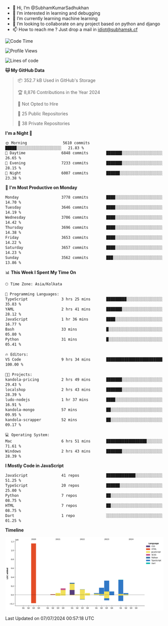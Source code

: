 - 👋 Hi, I’m @SubhamKumarSadhukhan
- 👀 I’m interested in learning and debugging
- 🌱 I’m currently learning machine learning
- 💞️ I’m looking to collaborate on any project based on python and django
- 📫 How to reach me ?
      Just drop a mail in idiot@subhamsk.cf

<!---
SubhamKumarSadhukhan/SubhamKumarSadhukhan is a ✨ special ✨ repository because its `README.md` (this file) appears on your GitHub profile.
You can click the Preview link to take a look at your changes.
--->


<!--START_SECTION:waka-->
![Code Time](http://img.shields.io/badge/Code%20Time-2%2C285%20hrs%2056%20mins-blue)

![Profile Views](http://img.shields.io/badge/Profile%20Views-0-blue)

![Lines of code](https://img.shields.io/badge/From%20Hello%20World%20I%27ve%20Written-2.7%20million%20lines%20of%20code-blue)

**🐱 My GitHub Data** 

> 📦 352.7 kB Used in GitHub's Storage 
 > 
> 🏆 8,876 Contributions in the Year 2024
 > 
> 🚫 Not Opted to Hire
 > 
> 📜 25 Public Repositories 
 > 
> 🔑 38 Private Repositories 
 > 
**I'm a Night 🦉** 

```text
🌞 Morning                5610 commits        █████░░░░░░░░░░░░░░░░░░░░   21.83 % 
🌆 Daytime                6848 commits        ███████░░░░░░░░░░░░░░░░░░   26.65 % 
🌃 Evening                7233 commits        ███████░░░░░░░░░░░░░░░░░░   28.15 % 
🌙 Night                  6007 commits        ██████░░░░░░░░░░░░░░░░░░░   23.38 % 
```
📅 **I'm Most Productive on Monday** 

```text
Monday                   3778 commits        ████░░░░░░░░░░░░░░░░░░░░░   14.70 % 
Tuesday                  3646 commits        ████░░░░░░░░░░░░░░░░░░░░░   14.19 % 
Wednesday                3706 commits        ████░░░░░░░░░░░░░░░░░░░░░   14.42 % 
Thursday                 3696 commits        ████░░░░░░░░░░░░░░░░░░░░░   14.38 % 
Friday                   3653 commits        ████░░░░░░░░░░░░░░░░░░░░░   14.22 % 
Saturday                 3657 commits        ████░░░░░░░░░░░░░░░░░░░░░   14.23 % 
Sunday                   3562 commits        ███░░░░░░░░░░░░░░░░░░░░░░   13.86 % 
```


📊 **This Week I Spent My Time On** 

```text
🕑︎ Time Zone: Asia/Kolkata

💬 Programming Languages: 
TypeScript               3 hrs 25 mins       █████████░░░░░░░░░░░░░░░░   35.83 % 
YAML                     2 hrs 41 mins       ███████░░░░░░░░░░░░░░░░░░   28.12 % 
JavaScript               1 hr 36 mins        ████░░░░░░░░░░░░░░░░░░░░░   16.77 % 
Bash                     33 mins             █░░░░░░░░░░░░░░░░░░░░░░░░   05.80 % 
Python                   31 mins             █░░░░░░░░░░░░░░░░░░░░░░░░   05.41 % 

🔥 Editors: 
VS Code                  9 hrs 34 mins       █████████████████████████   100.00 % 

🐱‍💻 Projects: 
kandola-pricing          2 hrs 49 mins       ███████░░░░░░░░░░░░░░░░░░   29.43 % 
localshop                2 hrs 43 mins       ███████░░░░░░░░░░░░░░░░░░   28.39 % 
ludo-nodejs              1 hr 37 mins        ████░░░░░░░░░░░░░░░░░░░░░   16.91 % 
kandola-mongo            57 mins             ██░░░░░░░░░░░░░░░░░░░░░░░   09.95 % 
kandola-scrapper         52 mins             ██░░░░░░░░░░░░░░░░░░░░░░░   09.17 % 

💻 Operating System: 
Mac                      6 hrs 51 mins       ██████████████████░░░░░░░   71.61 % 
Windows                  2 hrs 43 mins       ███████░░░░░░░░░░░░░░░░░░   28.39 % 
```

**I Mostly Code in JavaScript** 

```text
JavaScript               41 repos            █████████████░░░░░░░░░░░░   51.25 % 
TypeScript               20 repos            ██████░░░░░░░░░░░░░░░░░░░   25.00 % 
Python                   7 repos             ██░░░░░░░░░░░░░░░░░░░░░░░   08.75 % 
HTML                     7 repos             ██░░░░░░░░░░░░░░░░░░░░░░░   08.75 % 
Dart                     1 repo              ░░░░░░░░░░░░░░░░░░░░░░░░░   01.25 % 
```



**Timeline**

![Lines of Code chart](https://raw.githubusercontent.com/SubhamKumarSadhukhan/SubhamKumarSadhukhan/main/assets/bar_graph.png)


 Last Updated on 07/07/2024 00:57:18 UTC
<!--END_SECTION:waka-->
